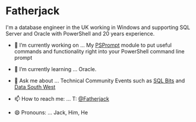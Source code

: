 # Fatherjack

I'm a database engineer in the UK working in Windows and supporting SQL Server and Oracle with PowerShell and 20 years experience.

- 🔭 I’m currently working on ...
 My [PSPrompt](https://github.com/fatherjack/PSPrompt) module to put useful commands and functionality right into your PowerShell command line prompt

- 🌱 I’m currently learning ...
Oracle.

- 💬 Ask me about ...
Technical Community Events such as [SQL Bits](https://www.sqlbits.com) and [Data South West](https://www.meetup.com/SQL-South-West)

- 📫 How to reach me: ...
T: [@Fatherjack](https://twitter.com/fatherjack)

- 😄 Pronouns: ...
Jack, Him, He
